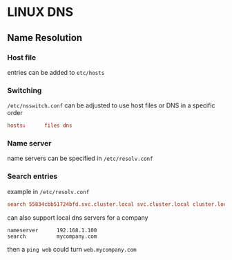 # LINUX DNS

## Name Resolution

### Host file
entries can be added to `etc/hosts`

### Switching
`/etc/nsswitch.conf` can be adjusted to use host files or DNS in a specific order

```conf
hosts:      files dns
```

### Name server
name servers can be specified in `/etc/resolv.conf`

### Search entries
example in `/etc/resolv.conf`

```conf
search 55834cbb51724bfd.svc.cluster.local svc.cluster.local cluster.local
```

can also support local dns servers for a company
```
nameserver      192.168.1.100
search          mycompany.com
```

then a `ping web` could turn `web.mycompany.com`